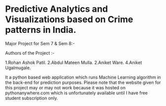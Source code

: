 # Predictive Analytics and Visualizations based on Crime patterns in India.
Major Project for Sem 7 & Sem 8:-

Authors of the Project :-

  1.Rohan Ashok Patil.
  2.Abdul Mateen Mulla.
  2.Aniket Ware.
  4.Aniket Ugalmugale.
  



It a python based web application which runs Machine Learning algorithm in the back-end for prediction purposes.
Please note that the website given for this project may or may not work because it was hosted on pythonanywhere.com which is unfortunately available until I have free student subscription only.
